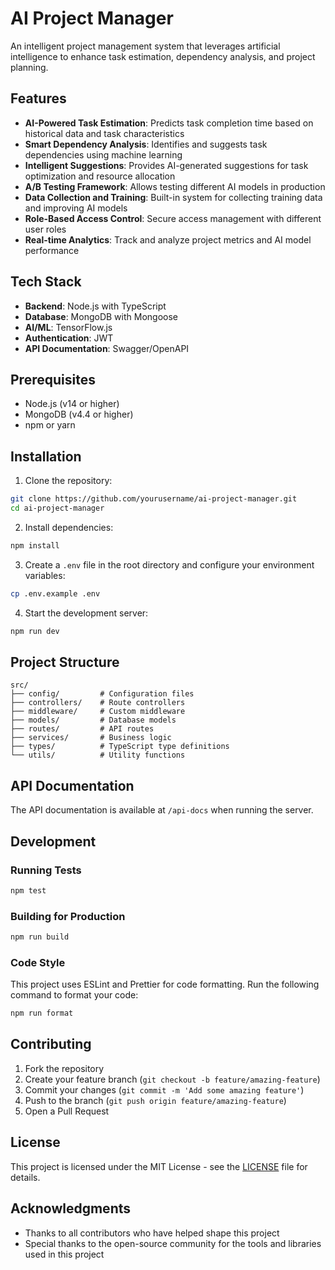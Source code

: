 # AI Project Manager

An intelligent project management system that leverages artificial intelligence to enhance task estimation, dependency analysis, and project planning.

## Features

- **AI-Powered Task Estimation**: Predicts task completion time based on historical data and task characteristics
- **Smart Dependency Analysis**: Identifies and suggests task dependencies using machine learning
- **Intelligent Suggestions**: Provides AI-generated suggestions for task optimization and resource allocation
- **A/B Testing Framework**: Allows testing different AI models in production
- **Data Collection and Training**: Built-in system for collecting training data and improving AI models
- **Role-Based Access Control**: Secure access management with different user roles
- **Real-time Analytics**: Track and analyze project metrics and AI model performance

## Tech Stack

- **Backend**: Node.js with TypeScript
- **Database**: MongoDB with Mongoose
- **AI/ML**: TensorFlow.js
- **Authentication**: JWT
- **API Documentation**: Swagger/OpenAPI

## Prerequisites

- Node.js (v14 or higher)
- MongoDB (v4.4 or higher)
- npm or yarn

## Installation

1. Clone the repository:
```bash
git clone https://github.com/yourusername/ai-project-manager.git
cd ai-project-manager
```

2. Install dependencies:
```bash
npm install
```

3. Create a `.env` file in the root directory and configure your environment variables:
```bash
cp .env.example .env
```

4. Start the development server:
```bash
npm run dev
```

## Project Structure

```
src/
├── config/         # Configuration files
├── controllers/    # Route controllers
├── middleware/     # Custom middleware
├── models/         # Database models
├── routes/         # API routes
├── services/       # Business logic
├── types/          # TypeScript type definitions
└── utils/          # Utility functions
```

## API Documentation

The API documentation is available at `/api-docs` when running the server.

## Development

### Running Tests

```bash
npm test
```

### Building for Production

```bash
npm run build
```

### Code Style

This project uses ESLint and Prettier for code formatting. Run the following command to format your code:

```bash
npm run format
```

## Contributing

1. Fork the repository
2. Create your feature branch (`git checkout -b feature/amazing-feature`)
3. Commit your changes (`git commit -m 'Add some amazing feature'`)
4. Push to the branch (`git push origin feature/amazing-feature`)
5. Open a Pull Request

## License

This project is licensed under the MIT License - see the [LICENSE](LICENSE) file for details.

## Acknowledgments

- Thanks to all contributors who have helped shape this project
- Special thanks to the open-source community for the tools and libraries used in this project 